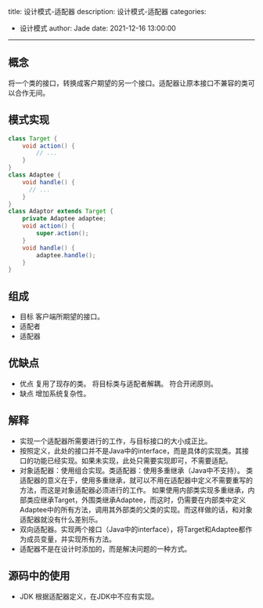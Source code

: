title: 设计模式-适配器
description: 设计模式-适配器
categories:
  - 设计模式
author: Jade
date: 2021-12-16 13:00:00
---

## 概念
将一个类的接口，转换成客户期望的另一个接口。适配器让原本接口不兼容的类可以合作无间。

## 模式实现
```java
class Target {
    void action() {
        // ...
    }
}
class Adaptee {
    void handle() {
      // ...
    }
}
class Adaptor extends Target {
    private Adaptee adaptee;
    void action() {
        super.action();
    }
    void handle() {
        adaptee.handle();
    }
}
```

## 组成
- 目标 客户端所期望的接口。
- 适配者 
- 适配器 

## 优缺点
- 优点
  复用了现存的类。
  将目标类与适配者解耦。
  符合开闭原则。
- 缺点
  增加系统复杂性。

## 解释
- 实现一个适配器所需要进行的工作，与目标接口的大小成正比。
- 按照定义，此处的接口并不是Java中的interface，而是具体的实现类。其接口的功能已经实现。如果未实现，此处只需要实现即可，不需要适配。
- 对象适配器：使用组合实现。类适配器：使用多重继承（Java中不支持）。
  类适配器的意义在于，使用多重继承，就可以不用在适配器中定义不需要重写的方法，而这是对象适配器必须进行的工作。
  如果使用内部类实现多重继承，内部类应继承Target，外围类继承Adaptee，而这时，仍需要在内部类中定义Adaptee中的所有方法，调用其外部类的父类的实现。而这样做的话，和对象适配器就没有什么差别乐。
- 双向适配器。实现两个接口（Java中的interface），将Target和Adaptee都作为成员变量，并实现所有方法。
- 适配器不是在设计时添加的，而是解决问题的一种方式。

## 源码中的使用
- JDK
  根据适配器定义，在JDK中不应有实现。
